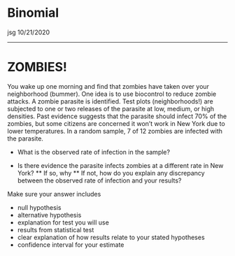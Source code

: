 Binomial
================
jsg
10/21/2020

-----

# ZOMBIES\!

You wake up one morning and find that zombies have taken over your
neighborhood (bummer). One idea is to use biocontrol to reduce zombie
attacks. A zombie parasite is identified. Test plots (neighborhoods\!)
are subjected to one or two releases of the parasite at low, medium, or
high densities. Past evidence suggests that the parasite should infect
70% of the zombies, but some citizens are concerned it won’t work in New
York due to lower temperatures. In a random sample, 7 of 12 zombies are
infected with the parasite.

  - What is the observed rate of infection in the sample?

  - Is there evidence the parasite infects zombies at a different rate
    in New York? \*\* If so, why \*\* If not, how do you explain any
    discrepancy between the observed rate of infection and your results?

Make sure your answer includes

  - null hypothesis
  - alternative hypothesis
  - explanation for test you will use
  - results from statistical test
  - clear explanation of how results relate to your stated hypotheses
  - confidence interval for your estimate
